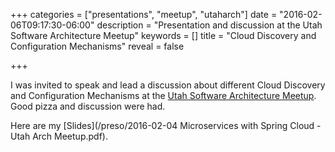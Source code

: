 +++
categories = ["presentations", "meetup", "utaharch"]
date = "2016-02-06T09:17:30-06:00"
description = "Presentation and discussion at the Utah Software Architecture Meetup"
keywords = []
title = "Cloud Discovery and Configuration Mechanisms"
reveal = false

+++

I was invited to speak and lead a discussion about different Cloud Discovery and Configuration Mechanisms at the [Utah Software Architecture Meetup](http://www.meetup.com/Utah-Software-Architecture-Meetup/events/226822735/). Good pizza and discussion were had.
 
Here are my [Slides](/preso/2016-02-04 Microservices with Spring Cloud - Utah Arch Meetup.pdf).

<!--more-->


